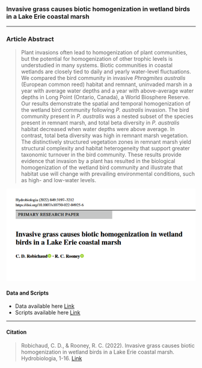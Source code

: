 ### Invasive grass causes biotic homogenization in wetland birds in a Lake Erie coastal marsh

-----------------

### Article Abstract

> Plant invasions often lead to homogenization of plant communities, but the potential for homogenization of other trophic levels is understudied in many systems. Biotic communities in coastal wetlands are closely tied to daily and yearly water-level fluctuations. We compared the bird community in invasive *Phragmites australis* (European common reed) habitat and remnant, uninvaded marsh in a year with average water depths and a year with above-average water depths in Long Point (Ontario, Canada), a World Biosphere Reserve. Our results demonstrate the spatial and temporal homogenization of the wetland bird community following *P. australis* invasion. The bird community present in *P. australis* was a nested subset of the species present in remnant marsh, and total beta diversity in *P. australis* habitat decreased when water depths were above average. In contrast, total beta diversity was high in remnant marsh vegetation. The distinctively structured vegetation zones in remnant marsh yield structural complexity and habitat heterogeneity that support greater taxonomic turnover in the bird community. These results provide evidence that invasion by a plant has resulted in the biological homogenization of the wetland bird community and illustrate that habitat use will change with prevailing environmental conditions, such as high- and low-water levels.

![article](/assets/title%20bird%20homogenization.png)

#### Data and Scripts

* Data available here [Link](https://github.com/cdrobich/WaterLevelsandBirds/tree/master/Data)
* Scripts available here [Link](https://github.com/cdrobich/WaterLevelsandBirds/tree/master/Scripts)

------------------
#### Citation ####

> Robichaud, C. D., & Rooney, R. C. (2022). Invasive grass causes biotic homogenization in wetland birds in a Lake Erie coastal marsh. Hydrobiologia, 1-16. [Link](https://doi.org/10.1007/s10750-022-04925-6)
